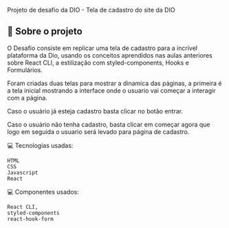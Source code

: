 Projeto de desafio da DIO - Tela de cadastro do site da DIO


## 🚀 Sobre o projeto

O Desafio consiste em replicar uma tela de cadastro para a incrível plataforma da Dio, usando os conceitos aprendidos nas aulas anteriores sobre React CLI, a estilização com styled-components, Hooks e Formulários.

Foram criadas duas telas para mostrar a dinamica das páginas, a primeira é a tela inicial mostrando a interface onde o usuario vai começar a interagir com a página.

Caso o usuário já esteja cadastro basta clicar no botão entrar.

Caso o usuário não tenha cadastro, basta clicar em começar agora que logo em seguida o usuario será levado para página de cadastro.


💻 Tecnologias usadas:

    HTML
    CSS
    Javascript
    React

💻 Componentes usados:

    React CLI, 
    styled-components
    react-hook-form

